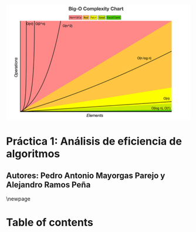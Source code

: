 ![](./img/title.png )


# Práctica 1: Análisis de eficiencia de algoritmos
## Autores: Pedro Antonio Mayorgas Parejo y Alejandro Ramos Peña

\newpage

# Table of contents
